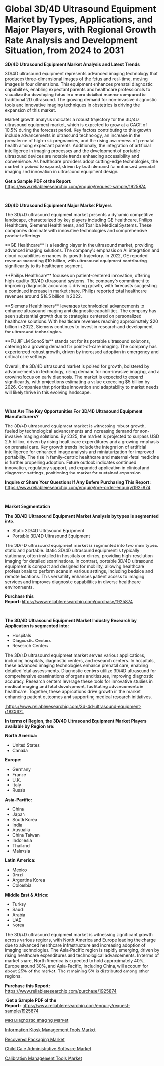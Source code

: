 <p><h1>Global 3D/4D Ultrasound Equipment Market by Types, Applications, and Major Players, with Regional Growth Rate Analysis and Development Situation, from 2024 to 2031</h1></p><p><strong>3D/4D Ultrasound Equipment Market Analysis and Latest Trends</strong></p>
<p><p>3D/4D ultrasound equipment represents advanced imaging technology that produces three-dimensional images of the fetus and real-time, moving images in four dimensions. This equipment enhances prenatal diagnostic capabilities, enabling expectant parents and healthcare professionals to visualize the developing fetus in a more detailed manner compared to traditional 2D ultrasound. The growing demand for non-invasive diagnostic tools and innovative imaging techniques in obstetrics is driving the expansion of this market.</p><p>Market growth analysis indicates a robust trajectory for the 3D/4D ultrasound equipment market, which is expected to grow at a CAGR of 10.5% during the forecast period. Key factors contributing to this growth include advancements in ultrasound technology, an increase in the prevalence of high-risk pregnancies, and the rising awareness of prenatal health among expectant parents. Additionally, the integration of artificial intelligence in imaging processes and the development of portable ultrasound devices are notable trends enhancing accessibility and convenience. As healthcare providers adopt cutting-edge technologies, the market is poised to expand, driven by both demand for enhanced prenatal imaging and innovation in ultrasound equipment design.</p></p>
<p><strong>Get a Sample PDF of the Report:&nbsp;</strong> <a href="https://www.reliableresearchiq.com/enquiry/request-sample/1925874?utm_campaign=1608&utm_medium=2&utm_source=Github&utm_content=ia&utm_term=24102024&utm_id=3d4d-ultrasound-equipment">https://www.reliableresearchiq.com/enquiry/request-sample/1925874</a></p>
<p>&nbsp;</p>
<p><strong>3D/4D Ultrasound Equipment Major Market Players</strong></p>
<p><p>The 3D/4D ultrasound equipment market presents a dynamic competitive landscape, characterized by key players including GE Healthcare, Philips Healthcare, Siemens Healthineers, and Toshiba Medical Systems. These companies dominate with innovative technologies and comprehensive product offerings.</p><p>**GE Healthcare** is a leading player in the ultrasound market, providing advanced imaging solutions. The company's emphasis on AI integration and cloud capabilities enhances its growth trajectory. In 2022, GE reported revenue exceeding $19 billion, with ultrasound equipment contributing significantly to its healthcare segment.</p><p>**Philips Healthcare** focuses on patient-centered innovation, offering high-quality 3D/4D ultrasound systems. The company's commitment to improving diagnostic accuracy is driving growth, with forecasts suggesting a continued increase in market share. Philips reported total healthcare revenues around $18.5 billion in 2022.</p><p>**Siemens Healthineers** leverages technological advancements to enhance ultrasound imaging and diagnostic capabilities. The company has seen substantial growth due to strategies centered on personalized healthcare solutions. With healthcare revenues reaching approximately $20 billion in 2022, Siemens continues to invest in research and development for ultrasound technologies.</p><p>**FUJIFILM SonoSite** stands out for its portable ultrasound solutions, catering to a growing demand for point-of-care imaging. The company has experienced robust growth, driven by increased adoption in emergency and critical care settings.</p><p>Overall, the 3D/4D ultrasound market is poised for growth, bolstered by advancements in technology, rising demand for non-invasive imaging, and a growing focus on early diagnosis. The market is expected to expand significantly, with projections estimating a value exceeding $5 billion by 2026. Companies that prioritize innovation and adaptability to market needs will likely thrive in this evolving landscape.</p></p>
<p>&nbsp;</p>
<p><strong>What Are The Key Opportunities For 3D/4D Ultrasound Equipment Manufacturers?</strong></p>
<p><p>The 3D/4D ultrasound equipment market is witnessing robust growth, fueled by technological advancements and increasing demand for non-invasive imaging solutions. By 2025, the market is projected to surpass USD 2.5 billion, driven by rising healthcare expenditures and a growing emphasis on prenatal care. Key growth trends include the integration of artificial intelligence for enhanced image analysis and miniaturization for improved portability. The rise in family-centric healthcare and maternal-fetal medicine is further propelling adoption. Future outlook indicates continued innovation, regulatory support, and expanded application in clinical and diagnostic settings, positioning the market for sustained expansion.</p></p>
<p><strong>Inquire or Share Your Questions If Any Before Purchasing This Report:</strong> <a href="https://www.reliableresearchiq.com/enquiry/pre-order-enquiry/1925874?utm_campaign=1608&utm_medium=2&utm_source=Github&utm_content=ia&utm_term=24102024&utm_id=3d4d-ultrasound-equipment">https://www.reliableresearchiq.com/enquiry/pre-order-enquiry/1925874</a></p>
<p>&nbsp;</p>
<p><strong>Market Segmentation</strong></p>
<p><strong>The 3D/4D Ultrasound Equipment Market Analysis by types is segmented into:</strong></p>
<p><ul><li>Static 3D/4D Ultrasound Equipment</li><li>Portable 3D/4D Ultrasound Equipment</li></ul></p>
<p><p>The 3D/4D ultrasound equipment market is segmented into two main types: static and portable. Static 3D/4D ultrasound equipment is typically stationary, often installed in hospitals or clinics, providing high-resolution imaging for detailed examinations. In contrast, portable 3D/4D ultrasound equipment is compact and designed for mobility, allowing healthcare professionals to perform scans in various settings, including bedside and remote locations. This versatility enhances patient access to imaging services and improves diagnostic capabilities in diverse healthcare environments.</p></p>
<p><strong>Purchase this Report:&nbsp;</strong><a href="https://www.reliableresearchiq.com/purchase/1925874?utm_campaign=1608&utm_medium=2&utm_source=Github&utm_content=ia&utm_term=24102024&utm_id=3d4d-ultrasound-equipment">https://www.reliableresearchiq.com/purchase/1925874</a></p>
<p>&nbsp;</p>
<p><strong>The 3D/4D Ultrasound Equipment Market Industry Research by Application is segmented into:</strong></p>
<p><ul><li>Hospitals</li><li>Diagnostic Centers</li><li>Research Centers</li></ul></p>
<p><p>The 3D/4D ultrasound equipment market serves various applications, including hospitals, diagnostic centers, and research centers. In hospitals, these advanced imaging technologies enhance prenatal care, enabling detailed fetal assessments. Diagnostic centers utilize 3D/4D ultrasound for comprehensive examinations of organs and tissues, improving diagnostic accuracy. Research centers leverage these tools for innovative studies in medical imaging and fetal development, facilitating advancements in healthcare. Together, these applications drive growth in the market, enhancing patient outcomes and supporting medical research initiatives.</p></p>
<p><a href="https://www.reliableresearchiq.com/3d-4d-ultrasound-equipment-r1925874?utm_campaign=1608&utm_medium=2&utm_source=Github&utm_content=ia&utm_term=24102024&utm_id=3d4d-ultrasound-equipment">&nbsp;https://www.reliableresearchiq.com/3d-4d-ultrasound-equipment-r1925874</a></p>
<p><strong>In terms of Region, the 3D/4D Ultrasound Equipment Market Players available by Region are:</strong></p>
<p>
    <p> <strong> North America: </strong>
        <ul>
            <li>United States</li>
            <li>Canada</li>
        </ul>
        </p> 
    <p> <strong> Europe: </strong>
        <ul>
            <li>Germany</li>
            <li>France</li>
            <li>U.K.</li>
            <li>Italy</li>
            <li>Russia</li>
        </ul>
        </p> 
    <p> <strong> Asia-Pacific: </strong>
        <ul>
            <li>China</li>
            <li>Japan</li>
            <li>South Korea</li>
            <li>India</li>
            <li>Australia</li>
            <li>China Taiwan</li>
            <li>Indonesia</li>
            <li>Thailand</li>
            <li>Malaysia</li>
        </ul>
        </p> 
    <p> <strong> Latin America: </strong>
        <ul>
            <li>Mexico</li>
            <li>Brazil</li>
            <li>Argentina Korea</li>
            <li>Colombia</li>
        </ul>
        </p> 
    <p> <strong> Middle East & Africa: </strong>
        <ul>
            <li>Turkey</li>
            <li>Saudi</li>
            <li>Arabia</li>
            <li>UAE</li>
            <li>Korea</li>
        </ul>
    </p>
    </p>
<p><p>The 3D/4D ultrasound equipment market is witnessing significant growth across various regions, with North America and Europe leading the charge due to advanced healthcare infrastructure and increasing adoption of imaging technologies. The Asia-Pacific region is rapidly emerging, driven by rising healthcare expenditures and technological advancements. In terms of market share, North America is expected to hold approximately 40%, Europe around 30%, and Asia-Pacific, including China, will account for about 25% of the market. The remaining 5% is distributed among other regions.</p></p>
<p><strong>Purchase this Report: </strong><a href="https://www.reliableresearchiq.com/purchase/1925874?utm_campaign=1608&utm_medium=2&utm_source=Github&utm_content=ia&utm_term=24102024&utm_id=3d4d-ultrasound-equipment">https://www.reliableresearchiq.com/purchase/1925874</a></p>
<p>&nbsp;<strong>Get a Sample PDF of the Report:&nbsp;&nbsp;</strong><a href="https://www.reliableresearchiq.com/enquiry/request-sample/1925874?utm_campaign=1608&utm_medium=2&utm_source=Github&utm_content=ia&utm_term=24102024&utm_id=3d4d-ultrasound-equipment">https://www.reliableresearchiq.com/enquiry/request-sample/1925874</a></p>
<p><strong></strong></p>
<p><p><a href="https://github.com/DianaWilson796/Market-Research-Report-List-1/blob/main/mri-diagnostic-imaging-market.md?utm_campaign=1608&utm_medium=2&utm_source=Github&utm_content=ia&utm_term=24102024&utm_id=3d4d-ultrasound-equipment">MRI Diagnostic Imaging Market</a></p><p><a href="https://www.linkedin.com/pulse/consumer-behavior-shifts-information-kiosk-management-tools-market-fb1if?utm_campaign=1608&utm_medium=2&utm_source=Github&utm_content=ia&utm_term=24102024&utm_id=3d4d-ultrasound-equipment">Information Kiosk Management Tools Market</a></p><p><a href="https://www.linkedin.com/pulse/recovered-packaging-market-dynamics-application-types-emerging-2vmlf?utm_campaign=1608&utm_medium=2&utm_source=Github&utm_content=ia&utm_term=24102024&utm_id=3d4d-ultrasound-equipment">Recovered Packaging Market</a></p><p><a href="https://www.linkedin.com/pulse/global-child-care-administrative-software-market-comprehensive-jjzlf?utm_campaign=1608&utm_medium=2&utm_source=Github&utm_content=ia&utm_term=24102024&utm_id=3d4d-ultrasound-equipment">Child Care Administrative Software Market</a></p><p><a href="https://www.linkedin.com/pulse/global-calibration-management-tools-market-trends-forecasts-strategic-hthkf?utm_campaign=1608&utm_medium=2&utm_source=Github&utm_content=ia&utm_term=24102024&utm_id=3d4d-ultrasound-equipment">Calibration Management Tools Market</a></p></p>